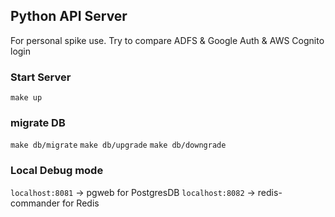## Python API Server
For personal spike use.
Try to compare ADFS & Google Auth & AWS Cognito login

### Start Server
`make up`

### migrate DB
`make db/migrate`
`make db/upgrade`
`make db/downgrade`

### Local Debug mode
`localhost:8081` -> pgweb for PostgresDB
`localhost:8082` -> redis-commander for Redis
